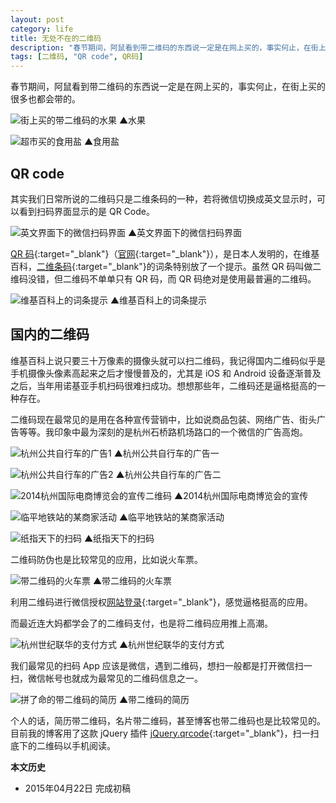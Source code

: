 ```yaml
---
layout: post
category: life
title: 无处不在的二维码
description: "春节期间，阿鼠看到带二维码的东西说一定是在网上买的，事实何止，在街上买的很多也都会带的。"
tags: [二维码, "QR code", QR码]
---
```


春节期间，阿鼠看到带二维码的东西说一定是在网上买的，事实何止，在街上买的很多也都会带的。

![街上买的带二维码的水果]({{site.IMG_PATH}}/qrcode-01.jpg?imageView2/2/w/640/q/90)
▲水果

![超市买的食用盐]({{site.IMG_PATH}}/qrcode-02.jpg?imageView2/2/w/640/q/90)
▲食用盐

## QR code

其实我们日常所说的二维码只是二维条码的一种，若将微信切换成英文显示时，可以看到扫码界面显示的是 QR Code。

![英文界面下的微信扫码界面]({{site.IMG_PATH}}/qrcode-01.png?imageView2/2/w/360/q/90)
▲英文界面下的微信扫码界面

[QR 码](http://zh.wikipedia.org/wiki/QR%E7%A2%BC){:target="_blank"}（[官网](http://www.qrcode.com/){:target="_blank"}），是日本人发明的，在维基百科，[二维条码](http://zh.wikipedia.org/zh-cn/%E4%BA%8C%E7%B6%AD%E6%A2%9D%E7%A2%BC){:target="_blank"}的词条特别放了一个提示。虽然 QR 码叫做二维码没错，但二维码不单单只有 QR 码，而 QR 码绝对是使用最普遍的二维码。

![维基百科上的词条提示]({{site.IMG_PATH}}/qrcode-02.png?imageView2/2/w/640/q/90)
▲维基百科上的词条提示

## 国内的二维码

维基百科上说只要三十万像素的摄像头就可以扫二维码，我记得国内二维码似乎是手机摄像头像素高起来之后才慢慢普及的，尤其是 iOS 和 Android 设备逐渐普及之后，当年用诺基亚手机扫码很难扫成功。想想那些年，二维码还是逼格挺高的一种存在。

二维码现在最常见的是用在各种宣传营销中，比如说商品包装、网络广告、街头广告等等。我印象中最为深刻的是杭州石桥路机场路口的一个微信的广告高炮。

![杭州公共自行车的广告1]({{site.IMG_PATH}}/qrcode-03.jpg?imageView2/2/w/640/q/90)
▲杭州公共自行车的广告一

![杭州公共自行车的广告2]({{site.IMG_PATH}}/qrcode-04.jpg?imageView2/2/w/640/q/90)
▲杭州公共自行车的广告二

![2014杭州国际电商博览会的宣传二维码]({{site.IMG_PATH}}/qrcode-05.jpg?imageView2/2/w/640/q/90)
▲2014杭州国际电商博览会的宣传

![临平地铁站的某商家活动]({{site.IMG_PATH}}/qrcode-06.jpg?imageView2/2/w/640/q/90)
▲临平地铁站的某商家活动

![纸指天下的扫码]({{site.IMG_PATH}}/qrcode-07.jpg?imageView2/2/w/640/q/90)
▲纸指天下的扫码


二维码防伪也是比较常见的应用，比如说火车票。

![带二维码的火车票]({{site.IMG_PATH}}/qrcode-08.jpg?imageView2/2/w/640/q/90)
▲带二维码的火车票

利用二维码进行微信授权[网站登录](https://open.weixin.qq.com/cgi-bin/showdocument?action=doc&id=open1419316505&t=0.7904157447748448){:target="_blank"}，感觉逼格挺高的应用。

而最近连大妈都学会了的二维码支付，也是将二维码应用推上高潮。

![杭州世纪联华的支付方式]({{site.IMG_PATH}}/qrcode-09.jpg?imageView2/2/w/640/q/90)
▲杭州世纪联华的支付方式

我们最常见的扫码 App 应该是微信，遇到二维码，想扫一般都是打开微信扫一扫，微信帐号也就成为最常见的二维码信息之一。

![拼了命的带二维码的简历]({{site.IMG_PATH}}/qrcode-10.jpg?imageView2/2/w/640/q/90)
▲带二维码的简历

个人的话，简历带二维码，名片带二维码，甚至博客也带二维码也是比较常见的。目前我的博客用了这款 jQuery 插件 [jQuery.qrcode](http://larsjung.de/jquery-qrcode/){:target="_blank"}，扫一扫底下的二维码以手机阅读。

**本文历史**

* 2015年04月22日 完成初稿
